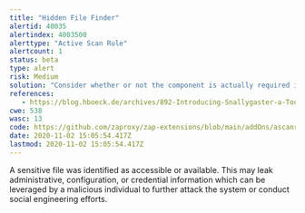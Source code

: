 ```yaml
---
title: "Hidden File Finder"
alertid: 40035
alertindex: 4003500
alerttype: "Active Scan Rule"
alertcount: 1
status: beta
type: alert
risk: Medium
solution: "Consider whether or not the component is actually required in production, if it isn't then disable it. If it is then ensure access to it requires appropriate authentication and authorization, or limit exposure to internal systems or specific source IPs, etc."
references:
   - https://blog.hboeck.de/archives/892-Introducing-Snallygaster-a-Tool-to-Scan-for-Secrets-on-Web-Servers.html
cwe: 538
wasc: 13
code: https://github.com/zaproxy/zap-extensions/blob/main/addOns/ascanrulesBeta/src/main/java/org/zaproxy/zap/extension/ascanrulesBeta/HiddenFilesScanRule.java
date: 2020-11-02 15:05:54.417Z
lastmod: 2020-11-02 15:05:54.417Z
---
```

A sensitive file was identified as accessible or available. This may leak administrative, configuration, or credential information which can be leveraged by a malicious individual to further attack the system or conduct social engineering efforts.
